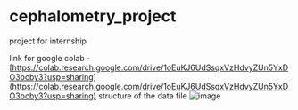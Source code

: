 # cephalometry_project
project for internship

link for google colab - [https://colab.research.google.com/drive/1oEuKJ6UdSsqxVzHdvyZUn5YxDO3bcby3?usp=sharing](https://colab.research.google.com/drive/1oEuKJ6UdSsqxVzHdvyZUn5YxDO3bcby3?usp=sharing)
structure of the data file
![image](https://github.com/user-attachments/assets/7f25fc27-0bf2-48e8-8939-0c9161d0d9ca)
